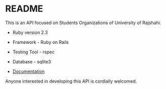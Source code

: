 # README

This is an API focused on Students Organizations of University of Rajshahi. 

* Ruby version 2.3
* Framework - Ruby on Rails
* Testing Tool - rspec
* Database - sqlite3

* [Documentation](https://app.apiary.io/studentorganizationsapi1)

Anyone interested in developing this API is cordially welcomed.
